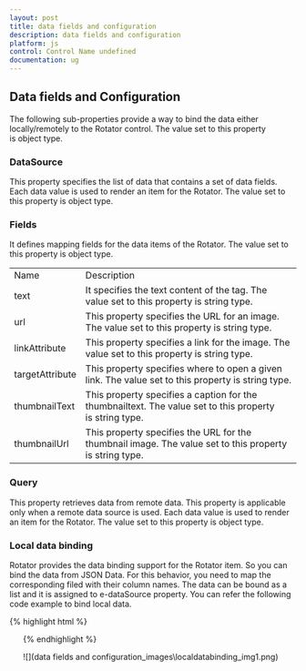 ```yaml
---
layout: post
title: data fields and configuration
description: data fields and configuration
platform: js
control: Control Name undefined
documentation: ug
---
```


## Data fields and Configuration

The following sub-properties provide a way to bind the data either locally/remotely to the Rotator control. The value set to this property is object type.

### DataSource

This property specifies the list of data that contains a set of data fields. Each data value is used to render an item for the Rotator. The value set to this property is object type.

### Fields

It defines mapping fields for the data items of the Rotator. The value set to this property is object type.

<table>
<tr>
<td>
Name</td><td>
Description</td></tr>
<tr>
<td>
text</td><td>
It specifies the text content of the tag. The value set to this property is string type.</td></tr>
<tr>
<td>
url</td><td>
This property specifies the URL for an image. The value set to this property is string type.</td></tr>
<tr>
<td>
linkAttribute</td><td>
This property specifies a link for the image. The value set to this property is string type.</td></tr>
<tr>
<td>
targetAttribute</td><td>
This property specifies where to open a given link. The value set to this property is string type.</td></tr>
<tr>
<td>
thumbnailText</td><td>
This property specifies a caption for the thumbnailtext. The value set to this property is string type.</td></tr>
<tr>
<td>
thumbnailUrl</td><td>
This property specifies the URL for the thumbnail image. The value set to this property is string type.</td></tr>
</table>


### Query

This property retrieves data from remote data. This property is applicable only when a remote data source is used. Each data value is used to render an item for the Rotator. The value set to this property is object type.

### Local data binding

Rotator provides the data binding support for the Rotator item. So you can bind the data from JSON Data. For this behavior, you need to map the corresponding filed with their column names. The data can be bound as a list and it is assigned to e-dataSource property. You can refer the following code example to bind local data.

{% highlight html %}


   <ul id="sliderContent" ej-rotator e-datasource="dataList" e-slidewidth="600px" e-slideheight="350px" e-showpager="true" e-showcaption="true" e-showplaybutton="true" e-isresponsive="true" />

  <script>
         var list = [
{ text: "Green", url: " http://js.syncfusion.com/demos/web/content/images/rotator/green.jpg" },
{ text: "Snowfall", url: " http://js.syncfusion.com/demos/web/content/images/rotator/snowfall.jpg" },
{ text: "Beatutiful Bird", url: " http://js.syncfusion.com/demos/web/content/images/rotator/bird.jpg" },
          { text: "Tablet", url: " http://js.syncfusion.com/demos/web/content/images/rotator/tablet.jpg" },
          { text: "Nature", url: " http://js.syncfusion.com/demos/web/content/images/rotator/nature.jpg" }];

        angular.module('rotatApp', ['ejangular']).controller('RotatCtrl', function ($scope) {
            $scope.dataList = list
        });
    </script>


{% endhighlight %}



![](data fields and configuration_images\localdatabinding_img1.png)

